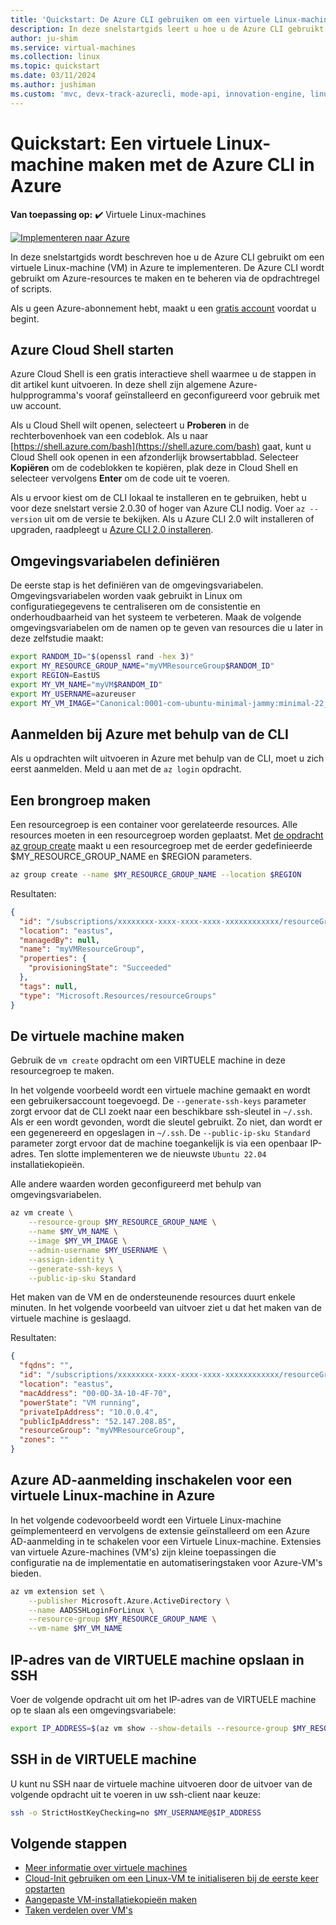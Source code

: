 ```yaml
---
title: 'Quickstart: De Azure CLI gebruiken om een virtuele Linux-machine te maken'
description: In deze snelstartgids leert u hoe u de Azure CLI gebruikt om een virtuele Linux-machine te maken
author: ju-shim
ms.service: virtual-machines
ms.collection: linux
ms.topic: quickstart
ms.date: 03/11/2024
ms.author: jushiman
ms.custom: 'mvc, devx-track-azurecli, mode-api, innovation-engine, linux-related-content'
---
```


# Quickstart: Een virtuele Linux-machine maken met de Azure CLI in Azure

**Van toepassing op:** :heavy_check_mark: Virtuele Linux-machines

[![Implementeren naar Azure](https://aka.ms/deploytoazurebutton)](https://go.microsoft.com/fwlink/?linkid=2262692)

In deze snelstartgids wordt beschreven hoe u de Azure CLI gebruikt om een virtuele Linux-machine (VM) in Azure te implementeren. De Azure CLI wordt gebruikt om Azure-resources te maken en te beheren via de opdrachtregel of scripts.

Als u geen Azure-abonnement hebt, maakt u een [gratis account](https://azure.microsoft.com/free/?WT.mc_id=A261C142F) voordat u begint.

## Azure Cloud Shell starten

Azure Cloud Shell is een gratis interactieve shell waarmee u de stappen in dit artikel kunt uitvoeren. In deze shell zijn algemene Azure-hulpprogramma's vooraf geïnstalleerd en geconfigureerd voor gebruik met uw account. 

Als u Cloud Shell wilt openen, selecteert u **Proberen** in de rechterbovenhoek van een codeblok. Als u naar [https://shell.azure.com/bash](https://shell.azure.com/bash) gaat, kunt u Cloud Shell ook openen in een afzonderlijk browsertabblad. Selecteer **Kopiëren** om de codeblokken te kopiëren, plak deze in Cloud Shell en selecteer vervolgens **Enter** om de code uit te voeren.

Als u ervoor kiest om de CLI lokaal te installeren en te gebruiken, hebt u voor deze snelstart versie 2.0.30 of hoger van Azure CLI nodig. Voer `az --version` uit om de versie te bekijken. Als u Azure CLI 2.0 wilt installeren of upgraden, raadpleegt u [Azure CLI 2.0 installeren]( /cli/azure/install-azure-cli).

## Omgevingsvariabelen definiëren

De eerste stap is het definiëren van de omgevingsvariabelen. Omgevingsvariabelen worden vaak gebruikt in Linux om configuratiegegevens te centraliseren om de consistentie en onderhoudbaarheid van het systeem te verbeteren. Maak de volgende omgevingsvariabelen om de namen op te geven van resources die u later in deze zelfstudie maakt:

```bash
export RANDOM_ID="$(openssl rand -hex 3)"
export MY_RESOURCE_GROUP_NAME="myVMResourceGroup$RANDOM_ID"
export REGION=EastUS
export MY_VM_NAME="myVM$RANDOM_ID"
export MY_USERNAME=azureuser
export MY_VM_IMAGE="Canonical:0001-com-ubuntu-minimal-jammy:minimal-22_04-lts-gen2:latest"
```

## Aanmelden bij Azure met behulp van de CLI

Als u opdrachten wilt uitvoeren in Azure met behulp van de CLI, moet u zich eerst aanmelden. Meld u aan met de `az login` opdracht.

## Een brongroep maken

Een resourcegroep is een container voor gerelateerde resources. Alle resources moeten in een resourcegroep worden geplaatst. Met [de opdracht az group create](/cli/azure/group) maakt u een resourcegroep met de eerder gedefinieerde $MY_RESOURCE_GROUP_NAME en $REGION parameters.

```bash
az group create --name $MY_RESOURCE_GROUP_NAME --location $REGION
```

Resultaten:

<!-- expected_similarity=0.3 -->
```json
{
  "id": "/subscriptions/xxxxxxxx-xxxx-xxxx-xxxx-xxxxxxxxxxxx/resourceGroups/myVMResourceGroup",
  "location": "eastus",
  "managedBy": null,
  "name": "myVMResourceGroup",
  "properties": {
    "provisioningState": "Succeeded"
  },
  "tags": null,
  "type": "Microsoft.Resources/resourceGroups"
}
```

## De virtuele machine maken

Gebruik de `vm create` opdracht om een VIRTUELE machine in deze resourcegroep te maken. 

In het volgende voorbeeld wordt een virtuele machine gemaakt en wordt een gebruikersaccount toegevoegd. De `--generate-ssh-keys` parameter zorgt ervoor dat de CLI zoekt naar een beschikbare ssh-sleutel in `~/.ssh`. Als er een wordt gevonden, wordt die sleutel gebruikt. Zo niet, dan wordt er een gegenereerd en opgeslagen in `~/.ssh`. De `--public-ip-sku Standard` parameter zorgt ervoor dat de machine toegankelijk is via een openbaar IP-adres. Ten slotte implementeren we de nieuwste `Ubuntu 22.04` installatiekopieën.

Alle andere waarden worden geconfigureerd met behulp van omgevingsvariabelen.

```bash
az vm create \
    --resource-group $MY_RESOURCE_GROUP_NAME \
    --name $MY_VM_NAME \
    --image $MY_VM_IMAGE \
    --admin-username $MY_USERNAME \
    --assign-identity \
    --generate-ssh-keys \
    --public-ip-sku Standard
```

Het maken van de VM en de ondersteunende resources duurt enkele minuten. In het volgende voorbeeld van uitvoer ziet u dat het maken van de virtuele machine is geslaagd.

Resultaten:
<!-- expected_similarity=0.3 -->
```json
{
  "fqdns": "",
  "id": "/subscriptions/xxxxxxxx-xxxx-xxxx-xxxx-xxxxxxxxxxxx/resourceGroups/myVMResourceGroup/providers/Microsoft.Compute/virtualMachines/myVM",
  "location": "eastus",
  "macAddress": "00-0D-3A-10-4F-70",
  "powerState": "VM running",
  "privateIpAddress": "10.0.0.4",
  "publicIpAddress": "52.147.208.85",
  "resourceGroup": "myVMResourceGroup",
  "zones": ""
}
```

## Azure AD-aanmelding inschakelen voor een virtuele Linux-machine in Azure

In het volgende codevoorbeeld wordt een Virtuele Linux-machine geïmplementeerd en vervolgens de extensie geïnstalleerd om een Azure AD-aanmelding in te schakelen voor een Virtuele Linux-machine. Extensies van virtuele Azure-machines (VM's) zijn kleine toepassingen die configuratie na de implementatie en automatiseringstaken voor Azure-VM's bieden.

```bash
az vm extension set \
    --publisher Microsoft.Azure.ActiveDirectory \
    --name AADSSHLoginForLinux \
    --resource-group $MY_RESOURCE_GROUP_NAME \
    --vm-name $MY_VM_NAME
```

## IP-adres van de VIRTUELE machine opslaan in SSH

Voer de volgende opdracht uit om het IP-adres van de VIRTUELE machine op te slaan als een omgevingsvariabele:

```bash
export IP_ADDRESS=$(az vm show --show-details --resource-group $MY_RESOURCE_GROUP_NAME --name $MY_VM_NAME --query publicIps --output tsv)
```

## SSH in de VIRTUELE machine

<!--## Export the SSH configuration for use with SSH clients that support OpenSSH & SSH into the VM.
Log in to Azure Linux VMs with Azure AD supports exporting the OpenSSH certificate and configuration. That means you can use any SSH clients that support OpenSSH-based certificates to sign in through Azure AD. The following example exports the configuration for all IP addresses assigned to the VM:-->

<!--
```bash
yes | az ssh config --file ~/.ssh/config --name $MY_VM_NAME --resource-group $MY_RESOURCE_GROUP_NAME
```
-->

U kunt nu SSH naar de virtuele machine uitvoeren door de uitvoer van de volgende opdracht uit te voeren in uw ssh-client naar keuze:

```bash
ssh -o StrictHostKeyChecking=no $MY_USERNAME@$IP_ADDRESS
```

## Volgende stappen

* [Meer informatie over virtuele machines](../index.yml)
* [Cloud-Init gebruiken om een Linux-VM te initialiseren bij de eerste keer opstarten](tutorial-automate-vm-deployment.md)
* [Aangepaste VM-installatiekopieën maken](tutorial-custom-images.md)
* [Taken verdelen over VM's](../../load-balancer/quickstart-load-balancer-standard-public-cli.md)
